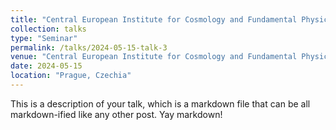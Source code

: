 ```yaml
---
title: "Central European Institute for Cosmology and Fundamental Physics"
collection: talks
type: "Seminar"
permalink: /talks/2024-05-15-talk-3
venue: "Central European Institute for Cosmology and Fundamental Physics"
date: 2024-05-15
location: "Prague, Czechia"
---
```


This is a description of your talk, which is a markdown file that can be all markdown-ified like any other post. Yay markdown!
